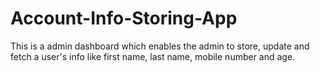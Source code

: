 # Account-Info-Storing-App
This is a admin dashboard which enables the admin to store, update and fetch a user's info like first name, last name, mobile number and age.

